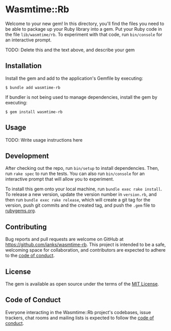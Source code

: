 # Wasmtime::Rb

Welcome to your new gem! In this directory, you'll find the files you need to be able to package up your Ruby library into a gem. Put your Ruby code in the file `lib/wasmtime/rb`. To experiment with that code, run `bin/console` for an interactive prompt.

TODO: Delete this and the text above, and describe your gem

## Installation

Install the gem and add to the application's Gemfile by executing:

    $ bundle add wasmtime-rb

If bundler is not being used to manage dependencies, install the gem by executing:

    $ gem install wasmtime-rb

## Usage

TODO: Write usage instructions here

## Development

After checking out the repo, run `bin/setup` to install dependencies. Then, run `rake spec` to run the tests. You can also run `bin/console` for an interactive prompt that will allow you to experiment.

To install this gem onto your local machine, run `bundle exec rake install`. To release a new version, update the version number in `version.rb`, and then run `bundle exec rake release`, which will create a git tag for the version, push git commits and the created tag, and push the `.gem` file to [rubygems.org](https://rubygems.org).

## Contributing

Bug reports and pull requests are welcome on GitHub at https://github.com/ianks/wasmtime-rb. This project is intended to be a safe, welcoming space for collaboration, and contributors are expected to adhere to the [code of conduct](https://github.com/ianks/wasmtime-rb/blob/main/CODE_OF_CONDUCT.md).

## License

The gem is available as open source under the terms of the [MIT License](https://opensource.org/licenses/MIT).

## Code of Conduct

Everyone interacting in the Wasmtime::Rb project's codebases, issue trackers, chat rooms and mailing lists is expected to follow the [code of conduct](https://github.com/ianks/wasmtime-rb/blob/main/CODE_OF_CONDUCT.md).
